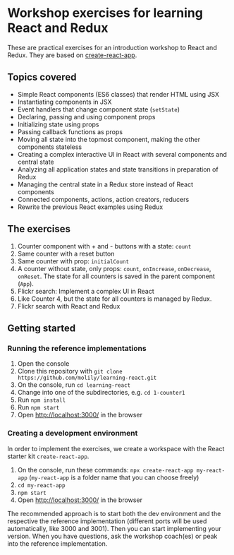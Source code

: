 # Workshop exercises for learning React and Redux

These are practical exercises for an introduction workshop to React and Redux. They are based on [create-react-app](https://github.com/facebookincubator/create-react-app).

## Topics covered

- Simple React components (ES6 classes) that render HTML using JSX
- Instantiating components in JSX
- Event handlers that change component state (`setState`)
- Declaring, passing and using component props
- Initializing state using props
- Passing callback functions as props
- Moving all state into the topmost component, making the other components stateless
- Creating a complex interactive UI in React with several components and central state
- Analyzing all application states and state transitions in preparation of Redux
- Managing the central state in a Redux store instead of React components
- Connected components, actions, action creators, reducers
- Rewrite the previous React examples using Redux

## The exercises

1. Counter component with + and - buttons with a state: `count`
2. Same counter with a reset button
3. Same counter with prop: `initialCount`
4. A counter without state, only props: `count`, `onIncrease`, `onDecrease`, `onReset`. The state for all counters is saved in the parent component (`App`).
5. Flickr search: Implement a complex UI in React
6. Like Counter 4, but the state for all counters is managed by Redux.
7. Flickr search with React and Redux

## Getting started

### Running the reference implementations

1. Open the console
2. Clone this repository with `git clone https://github.com/molily/learning-react.git`
3. On the console, run `cd learning-react`
4. Change into one of the subdirectories, e.g.
   `cd 1-counter1`
5. Run `npm install`
6. Run `npm start`
7. Open [http://localhost:3000/](http://localhost:3000/) in the browser

### Creating a development environment

In order to implement the exercises, we create a workspace with the React starter kit `create-react-app`.

1. On the console, run these commands:
   `npx create-react-app my-react-app` (`my-react-app` is a folder name that you can choose freely)
3. `cd my-react-app`
4. `npm start`
5. Open [http://localhost:3000/](http://localhost:3000/) in the browser

The recommended approach is to start both the dev environment and the respective the reference implementation (different ports will be used automatically, like 3000 and 3001). Then you can start implementing your version. When you have questions, ask the workshop coach(es) or peak into the reference implementation.
